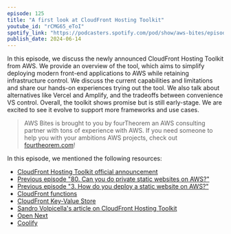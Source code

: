 ```yaml
---
episode: 125
title: "A first look at CloudFront Hosting Toolkit"
youtube_id: "rCMG65_eToI"
spotify_link: "https://podcasters.spotify.com/pod/show/aws-bites/episodes/125--A-first-look-at-CloudFront-Hosting-Toolkit-e2kpcfs"
publish_date: 2024-06-14
---
```


In this episode, we discuss the newly announced CloudFront Hosting Toolkit from AWS. We provide an overview of the tool, which aims to simplify deploying modern front-end applications to AWS while retaining infrastructure control. We discuss the current capabilities and limitations and share our hands-on experiences trying out the tool. We also talk about alternatives like Vercel and Amplify, and the tradeoffs between convenience VS control. Overall, the toolkit shows promise but is still early-stage. We are excited to see it evolve to support more frameworks and use cases.


> AWS Bites is brought to you by fourTheorem an AWS consulting partner with tons of experience with AWS. If you need someone to help you with your ambitions AWS projects, check out [fourtheorem.com](https://fourtheorem.com)!


In this episode, we mentioned the following resources:

- [CloudFront Hosting Toolkit official announcement](https://aws.amazon.com/blogs/networking-and-content-delivery/introducing-cloudfront-hosting-toolkit/)
- [Previous episode "80. Can you do private static websites on AWS?"](https://awsbites.com/80-can-you-do-private-static-websites-on-aws/)
- [Previous episode "3. How do you deploy a static website on AWS?"](https://awsbites.com/3-how-do-you-deploy-a-static-website-on-aws/)
- [CloudFront functions](https://docs.aws.amazon.com/AmazonCloudFront/latest/DeveloperGuide/cloudfront-functions.html)
- [CloudFront Key-Value Store](https://docs.aws.amazon.com/AmazonCloudFront/latest/DeveloperGuide/kvs-with-functions.html)
- [Sandro Volpicella's article on CloudFront Hosting Toolkit](https://blog.awsfundamentals.com/cloudfront-hosting-toolkit)
- [Open Next](https://open-next.js.org/)
- [Coolify](https://coolify.io/)
